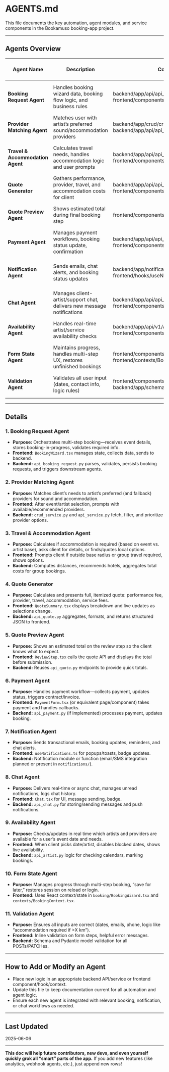 # AGENTS.md

This file documents the key automation, agent modules, and service components in the Bookamuso booking-app project.

---

## Agents Overview

| Agent Name                       | Description                                                               | Code Location                                                                       | How it Works / When Triggered                  |
| -------------------------------- | ------------------------------------------------------------------------- | ----------------------------------------------------------------------------------- | ---------------------------------------------- |
| **Booking Request Agent**        | Handles booking wizard data, booking flow logic, and business rules         | backend/app/api/api_booking_request.py, frontend/components/booking/BookingWizard.tsx       | When user submits or updates a booking request |
| **Provider Matching Agent**      | Matches user with artist’s preferred sound/accommodation providers        | backend/app/crud/crud_service.py, backend/app/api/api_service.py                  | Invoked during booking and quote steps         |
| **Travel & Accommodation Agent** | Calculates travel needs, handles accommodation logic and user prompts     | backend/app/api/api_booking_request.py, frontend/components/AccommodationStep.tsx | Called if event is outside radius/needs travel |
| **Quote Generator**              | Gathers performance, provider, travel, and accommodation costs for client | backend/app/api/api_quote.py, frontend/components/QuoteSummary.tsx                 | Runs after all booking info is entered         |
| **Quote Preview Agent**          | Shows estimated total during final booking step | frontend/components/booking/steps/ReviewStep.tsx | On review step before submitting request |
| **Payment Agent**                | Manages payment workflows, booking status update, confirmation            | backend/app/api/api_payment.py (planned), frontend/components/PaymentForm.tsx      | On payment page/booking confirmation           |
| **Notification Agent**           | Sends emails, chat alerts, and booking status updates                     | backend/app/notifications/ (if implemented), frontend/hooks/useNotifications.ts     | Triggered on status changes, messages, actions |
| **Chat Agent**                   | Manages client-artist/support chat, delivers new message notifications    | backend/app/api/api_chat.py, frontend/components/Chat.tsx                          | Always-on for active bookings                  |
| **Availability Agent**           | Handles real-time artist/service availability checks                      | backend/app/api/v1/api_artist.py, frontend/components/booking/BookingWizard.tsx                | On date/service selection, booking start       |
| **Form State Agent**             | Maintains progress, handles multi-step UX, restores unfinished bookings   | frontend/components/booking/BookingWizard.tsx, frontend/contexts/BookingContext.tsx         | Throughout user session                        |
| **Validation Agent**             | Validates all user input (dates, contact info, logic rules)               | frontend/components/booking/BookingWizard.tsx, backend/app/schemas/                           | At every form step and backend endpoint        |

---

## Details

### 1. Booking Request Agent

* **Purpose:** Orchestrates multi-step booking—receives event details, stores booking-in-progress, validates required info.
* **Frontend:** `BookingWizard.tsx` manages state, collects data, sends to backend.
* **Backend:** `api_booking_request.py` parses, validates, persists booking requests, and triggers downstream agents.

### 2. Provider Matching Agent

* **Purpose:** Matches client’s needs to artist’s preferred (and fallback) providers for sound and accommodation.
* **Frontend:** After event/artist selection, prompts with available/recommended providers.
* **Backend:** `crud_service.py` and `api_service.py` fetch, filter, and prioritize provider options.

### 3. Travel & Accommodation Agent

* **Purpose:** Calculates if accommodation is required (based on event vs. artist base), asks client for details, or finds/quotes local options.
* **Frontend:** Prompts client if outside base radius or group travel required, shows options.
* **Backend:** Computes distances, recommends hotels, aggregates total costs for group bookings.

### 4. Quote Generator

* **Purpose:** Calculates and presents full, itemized quote: performance fee, provider, travel, accommodation, service fees.
* **Frontend:** `QuoteSummary.tsx` displays breakdown and live updates as selections change.
* **Backend:** `api_quote.py` aggregates, formats, and returns structured JSON to frontend.

### 5. Quote Preview Agent

* **Purpose:** Shows an estimated total on the review step so the client knows what to expect.
* **Frontend:** `ReviewStep.tsx` calls the quote API and displays the total before submission.
* **Backend:** Reuses `api_quote.py` endpoints to provide quick totals.

### 6. Payment Agent

* **Purpose:** Handles payment workflow—collects payment, updates status, triggers contract/invoice.
* **Frontend:** `PaymentForm.tsx` (or equivalent page/component) takes payment and handles callbacks.
* **Backend:** `api_payment.py` (if implemented) processes payment, updates booking.

### 7. Notification Agent

* **Purpose:** Sends transactional emails, booking updates, reminders, and chat alerts.
* **Frontend:** `useNotifications.ts` for popups/toasts, badge updates.
* **Backend:** Notification module or function (email/SMS integration planned or present in `notifications/`).

### 8. Chat Agent

* **Purpose:** Delivers real-time or async chat, manages unread notifications, logs chat history.
* **Frontend:** `Chat.tsx` for UI, message sending, badge.
* **Backend:** `api_chat.py` for storing/sending messages and push notifications.

### 9. Availability Agent

* **Purpose:** Checks/updates in real time which artists and providers are available for a user’s event date and needs.
* **Frontend:** When client picks date/artist, disables blocked dates, shows live availability.
* **Backend:** `api_artist.py` logic for checking calendars, marking bookings.

### 10. Form State Agent

* **Purpose:** Manages progress through multi-step booking, “save for later,” restores session on reload or login.
* **Frontend:** Uses React context/state in `booking/BookingWizard.tsx` and `contexts/BookingContext.tsx`.

### 11. Validation Agent

* **Purpose:** Ensures all inputs are correct (dates, emails, phone, logic like “accommodation required if >X km”).
* **Frontend:** Inline validation on form steps, helpful error messages.
* **Backend:** Schema and Pydantic model validation for all POSTs/PATCHes.

---

## How to Add or Modify an Agent

* Place new logic in an appropriate backend API/service or frontend component/hook/context.
* Update this file to keep documentation current for all automation and agent logic.
* Ensure each new agent is integrated with relevant booking, notification, or chat workflows as needed.

---

## Last Updated

2025-06-06

---

**This doc will help future contributors, new devs, and even yourself quickly grok all “smart” parts of the app.**
If you add new features (like analytics, webhook agents, etc.), just append new rows!
